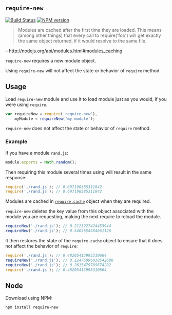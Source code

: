 ## `require-new`

[![Build Status](https://travis-ci.org/gajus/require-new.png?branch=master&decache1)](https://travis-ci.org/gajus/require-new)
[![NPM version](https://badge.fury.io/js/require-new.svg)](http://badge.fury.io/js/require-new)

> Modules are cached after the first time they are loaded. This means (among other things) that every call to require('foo') will get exactly the same object returned, if it would resolve to the same file.

– http://nodejs.org/api/modules.html#modules_caching

`require-new` requires a new module object.

Using `require-new` will not affect the state or behavior of `require` method.

## Usage

Load `require-new` module and use it to load module just as you would, if you were using `require`.

```js
var requireNew = require('require-new'),
    myModule = requireNew('my-module');
```

`require-new` does not affect the state or behavior of `require` method.

### Example

If you have a module `rand.js`:

```js
module.exports = Math.random();
```

Then requiring this module several times using will result in the same response:

```js
require('./rand.js'); // 0.697190385311842
require('./rand.js'); // 0.697190385311842
```

Modules are cached in [`require.cache`](http://nodejs.org/api/globals.html#globals_require_cache) object when they are required. 

`require-new` deletes the key value from this object associated with the module you are requesting, making the next require to reload the module.

```js
requireNew('./rand.js'); // 0.2123227424453944
requireNew('./rand.js'); // 0.5403654584661126
```

It then restores the state of the `require.cache` object to ensure that it does not affect the behavior of `require`:

```js
require('./rand.js'); // 0.48205413995310664
requireNew('./rand.js'); // 0.12475096038542688
requireNew('./rand.js'); // 0.2615479789674282
require('./rand.js'); // 0.48205413995310664
```

## Node

Download using NPM:

```sh
npm install require-new
```